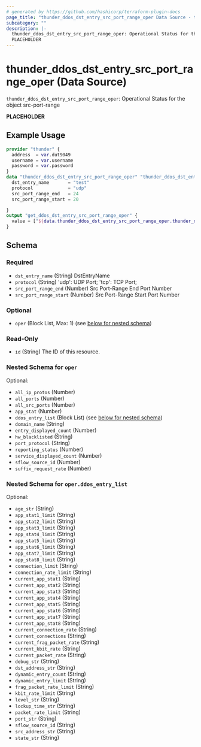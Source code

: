 ```yaml
---
# generated by https://github.com/hashicorp/terraform-plugin-docs
page_title: "thunder_ddos_dst_entry_src_port_range_oper Data Source - terraform-provider-thunder"
subcategory: ""
description: |-
  thunder_ddos_dst_entry_src_port_range_oper: Operational Status for the object src-port-range
  PLACEHOLDER
---
```


# thunder_ddos_dst_entry_src_port_range_oper (Data Source)

`thunder_ddos_dst_entry_src_port_range_oper`: Operational Status for the object src-port-range

__PLACEHOLDER__

## Example Usage

```terraform
provider "thunder" {
  address  = var.dut9049
  username = var.username
  password = var.password
}
data "thunder_ddos_dst_entry_src_port_range_oper" "thunder_ddos_dst_entry_src_port_range_oper" {
  dst_entry_name       = "test"
  protocol             = "udp"
  src_port_range_end   = 24
  src_port_range_start = 20

}
output "get_ddos_dst_entry_src_port_range_oper" {
  value = ["${data.thunder_ddos_dst_entry_src_port_range_oper.thunder_ddos_dst_entry_src_port_range_oper}"]
}
```

<!-- schema generated by tfplugindocs -->
## Schema

### Required

- `dst_entry_name` (String) DstEntryName
- `protocol` (String) 'udp': UDP Port; 'tcp': TCP Port;
- `src_port_range_end` (Number) Src Port-Range End Port Number
- `src_port_range_start` (Number) Src Port-Range Start Port Number

### Optional

- `oper` (Block List, Max: 1) (see [below for nested schema](#nestedblock--oper))

### Read-Only

- `id` (String) The ID of this resource.

<a id="nestedblock--oper"></a>
### Nested Schema for `oper`

Optional:

- `all_ip_protos` (Number)
- `all_ports` (Number)
- `all_src_ports` (Number)
- `app_stat` (Number)
- `ddos_entry_list` (Block List) (see [below for nested schema](#nestedblock--oper--ddos_entry_list))
- `domain_name` (String)
- `entry_displayed_count` (Number)
- `hw_blacklisted` (String)
- `port_protocol` (String)
- `reporting_status` (Number)
- `service_displayed_count` (Number)
- `sflow_source_id` (Number)
- `suffix_request_rate` (Number)

<a id="nestedblock--oper--ddos_entry_list"></a>
### Nested Schema for `oper.ddos_entry_list`

Optional:

- `age_str` (String)
- `app_stat1_limit` (String)
- `app_stat2_limit` (String)
- `app_stat3_limit` (String)
- `app_stat4_limit` (String)
- `app_stat5_limit` (String)
- `app_stat6_limit` (String)
- `app_stat7_limit` (String)
- `app_stat8_limit` (String)
- `connection_limit` (String)
- `connection_rate_limit` (String)
- `current_app_stat1` (String)
- `current_app_stat2` (String)
- `current_app_stat3` (String)
- `current_app_stat4` (String)
- `current_app_stat5` (String)
- `current_app_stat6` (String)
- `current_app_stat7` (String)
- `current_app_stat8` (String)
- `current_connection_rate` (String)
- `current_connections` (String)
- `current_frag_packet_rate` (String)
- `current_kbit_rate` (String)
- `current_packet_rate` (String)
- `debug_str` (String)
- `dst_address_str` (String)
- `dynamic_entry_count` (String)
- `dynamic_entry_limit` (String)
- `frag_packet_rate_limit` (String)
- `kbit_rate_limit` (String)
- `level_str` (String)
- `lockup_time_str` (String)
- `packet_rate_limit` (String)
- `port_str` (String)
- `sflow_source_id` (String)
- `src_address_str` (String)
- `state_str` (String)


